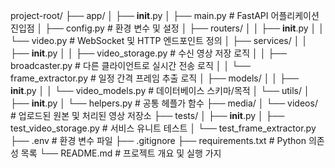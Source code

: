 project-root/
├── app/
│   ├── __init__.py
│   ├── main.py                # FastAPI 어플리케이션 진입점
│   ├── config.py              # 환경 변수 및 설정
│   ├── routers/
│   │   ├── __init__.py
│   │   └── video.py           # WebSocket 및 HTTP 엔드포인트 정의
│   ├── services/
│   │   ├── __init__.py
│   │   ├── video_storage.py   # 수신 영상 저장 로직
│   │   ├── broadcaster.py     # 다른 클라이언트로 실시간 전송 로직
│   │   └── frame_extractor.py # 일정 간격 프레임 추출 로직
│   ├── models/
│   │   ├── __init__.py
│   │   └── video_models.py    # 데이터베이스 스키마/목적
│   └── utils/
│       ├── __init__.py
│       └── helpers.py         # 공통 헤플가 함수
├── media/
│   └── videos/                # 업로드된 원본 및 처리된 영상 저장소
├── tests/
│   ├── __init__.py
│   ├── test_video_storage.py  # 서비스 유니트 테스트
│   └── test_frame_extractor.py
├── .env                       # 환경 변수 파일
├── .gitignore
├── requirements.txt           # Python 의존성 목록
└── README.md                  # 프로젝트 개요 및 실행 가지